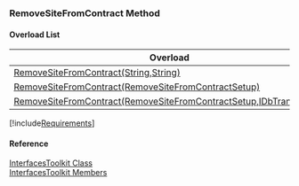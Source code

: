 ﻿### RemoveSiteFromContract Method

#### Overload List

| Overload | Description |
| --- | --- |
| [RemoveSiteFromContract(String,String)](FChoice.Toolkits.Clarify~FChoice.Toolkits.Clarify.Interfaces.InterfacesToolkit~RemoveSiteFromContract(String,String).md) |   |
| [RemoveSiteFromContract(RemoveSiteFromContractSetup)](FChoice.Toolkits.Clarify~FChoice.Toolkits.Clarify.Interfaces.InterfacesToolkit~RemoveSiteFromContract(RemoveSiteFromContractSetup).md) |   |
| [RemoveSiteFromContract(RemoveSiteFromContractSetup,IDbTransaction)](FChoice.Toolkits.Clarify~FChoice.Toolkits.Clarify.Interfaces.InterfacesToolkit~RemoveSiteFromContract(RemoveSiteFromContractSetup,IDbTransaction).md) |   |

[!include[Requirements](../partials/requirements.md)]



#### Reference

[InterfacesToolkit Class](FChoice.Toolkits.Clarify~FChoice.Toolkits.Clarify.Interfaces.InterfacesToolkit.md)  
[InterfacesToolkit Members](FChoice.Toolkits.Clarify~FChoice.Toolkits.Clarify.Interfaces.InterfacesToolkit_members.md)